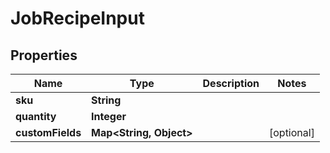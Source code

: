 
# JobRecipeInput

## Properties
Name | Type | Description | Notes
------------ | ------------- | ------------- | -------------
**sku** | **String** |  | 
**quantity** | **Integer** |  | 
**customFields** | **Map&lt;String, Object&gt;** |  |  [optional]



